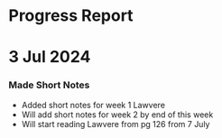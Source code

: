 # Progress Report

# 3 Jul 2024

### Made Short Notes 
- Added short notes for week 1 Lawvere
- Will add short notes for week 2 by end of this week
- Will start reading Lawvere from pg 126 from 7 July
